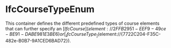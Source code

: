 IfcCourseTypeEnum
=================
This container defines the different predefined types of course elements that
can further specify an [_IfcCourse_]($element://{2FFB2951-EEF9-49ce-
BE91-DABE981E3BE6}) or
[_IfcCourseType_]($element://{7722C204-F35C-482e-B0B7-9A1CED6BAD72}).


